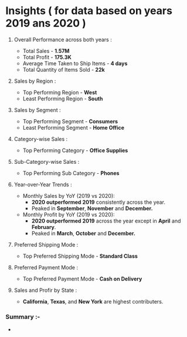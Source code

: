 # Insights ( for data based on years 2019 ans 2020 )

1. Overall Performance across both years :
   - Total Sales - **1.57M**
   - Total Profit - **175.3K**
   - Average Time Taken to Ship Items - **4 days**
   - Total Quantity of Items Sold - **22k**

2. Sales by Region :
   - Top Performing Region - **West**
   - Least Performing Region - **South**

3. Sales by Segment :
   - Top Performing Segment - **Consumers**
   - Least Performing Segment - **Home Office**

4. Category-wise Sales :
   - Top Performing Category - **Office Supplies**

5. Sub-Category-wise Sales :
   - Top Performing Sub Category - **Phones**

6. Year-over-Year Trends :
   - Monthly Sales by YoY (2019 vs 2020):
     - **2020 outperformed 2019** consistently across the year.
     - Peaked in **September**, **November** and **December.**
   - Monthly Profit by YoY (2019 vs 2020):
     - **2020 outperformed 2019** across the year except in **April** and **February**.
     - Peaked in **March**, **October** and **December.**

7. Preferred Shipping Mode :
   - Top Preferred Shipping Mode - **Standard Class**

8. Preferred Payment Mode :
   - Top Preferred Payment Mode - **Cash on Delivery**

9. Sales and Profir by State :
    - **California**, **Texas**, and **New York** are highest contributers.

### Summary :-
- 
